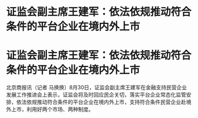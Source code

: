 # 证监会副主席王建军：依法依规推动符合条件的平台企业在境内外上市

# 证监会副主席王建军：依法依规推动符合条件的平台企业在境内外上市

北京商报讯（记者
马换换）8月30日，证监会副主席王建军在金融支持民营企业发展工作推进会上表示，证监会将及时回应民企关切，落实平台企业常态化监管安排，依法依规推动符合条件的平台企业在境内外上市，支持符合条件民营企业赴境外上市，利用好两个市场、两种制度。

